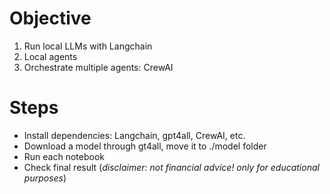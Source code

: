 # Objective

1. Run local LLMs with Langchain
2. Local agents
3. Orchestrate multiple agents: CrewAI

# Steps
- Install dependencies: Langchain, gpt4all, CrewAI, etc.
- Download a model through gt4all, move it to ./model folder
- Run each notebook
- Check final result (*disclaimer: not financial advice! only for educational purposes*)

